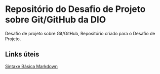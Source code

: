 # Repositório do Desafio de Projeto sobre Git/GitHub da DIO
Desafio de projeto sobre Git/GitHub, Repositório criado para o Desafio de Projeto.

## Links úteis
[Sintaxe Básica Markdown](https://www.markdownguide.org/basic-syntax/)

